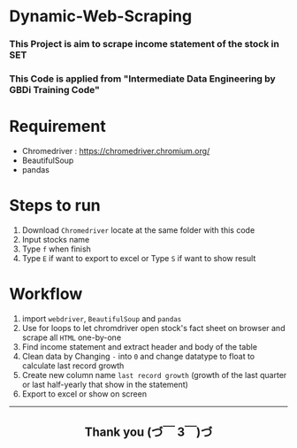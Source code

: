 # Dynamic-Web-Scraping
### This Project is aim to scrape income statement of the stock in SET
### This Code is applied from "Intermediate Data Engineering by GBDi Training Code"

# Requirement
- Chromedriver : https://chromedriver.chromium.org/
- BeautifulSoup
- pandas

# Steps to run
1. Download `Chromedriver` locate at the same folder with this code
2. Input stocks name
3. Type `f` when finish
4. Type `E` if want to export to excel or Type `S` if want to show result

# Workflow
1. import `webdriver`, `BeautifulSoup` and `pandas`
2. Use for loops to let chromdriver open stock's fact sheet on browser and scrape all `HTML` one-by-one
3. Find income statement and extract header and body of the table
4. Clean data by Changing `-` into `0` and change datatype to float to calculate last record growth
5. Create new column name `last record growth` (growth of the last quarter or last half-yearly that show in the statement)
6. Export to excel or show on screen
---
<h2><div align="center">Thank you (づ￣ 3￣)づ</div></h2>